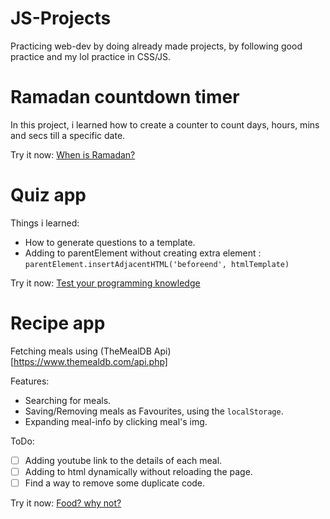 # JS-Projects
Practicing web-dev by doing already made projects, by following good practice and my lol practice in CSS/JS.

# Ramadan countdown timer

In this project, i learned how to create a counter to count days, hours, mins and secs till a specific date.

Try it now:
  [When is Ramadan?](https://ayehia0.github.io/JS-Projects/countdown_timer/)

# Quiz app

Things i learned: 
  - How to generate questions to a template.
  - Adding to parentElement without creating extra element : ```parentElement.insertAdjacentHTML('beforeend', htmlTemplate)```

Try it now:
  [Test your programming knowledge](https://ayehia0.github.io/JS-Projects/quiz_app/)

# Recipe app

Fetching meals using (TheMealDB Api)[https://www.themealdb.com/api.php]

Features:
  - Searching for meals.
  - Saving/Removing meals as Favourites, using the ```localStorage```.
  - Expanding meal-info by clicking meal's img.
 
ToDo:
  - [ ] Adding youtube link to the details of each meal.
  - [ ] Adding to html dynamically without reloading the page.
  - [ ] Find a way to remove some duplicate code.
  
Try it now:
  [Food? why not?](https://ayehia0.github.io/JS-Projects/recipe_app/)
